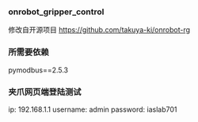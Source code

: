 ### onrobot_gripper_control

修改自开源项目
https://github.com/takuya-ki/onrobot-rg

### 所需要依赖

  pymodbus==2.5.3

### 夹爪网页端登陆测试
ip: 192.168.1.1
username: admin
password: iaslab701

